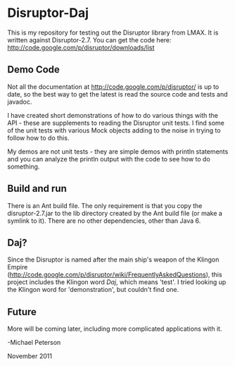 # Disruptor-Daj

This is my repository for testing out the Disruptor library from LMAX.  It is written against Disruptor-2.7. You can get the code here: http://code.google.com/p/disruptor/downloads/list

## Demo Code

Not all the documentation at http://code.google.com/p/disruptor/ is up to date, so the best way to get the latest is read the source code and tests and javadoc.

I have created short demonstrations of how to do various things with the API - these are supplements to reading the Disruptor unit tests.  I find some of the unit tests with various Mock objects adding to the noise in trying to follow how to do this.  

My demos are not unit tests - they are simple demos with println statements and you can analyze the println output with the code to see how to do something.

## Build and run

There is an Ant build file.  The only requirement is that you copy the disruptor-2.7.jar to the lib directory created by the Ant build file (or make a symlink to it).  There are no other dependencies, other than Java 6.

## Daj?

Since the Disruptor is named after the main ship's weapon of the Klingon Empire (http://code.google.com/p/disruptor/wiki/FrequentlyAskedQuestions), this project includes the Klingon word *Daj*, which means 'test'.  I tried looking up the Klingon word for 'demonstration', but couldn't find one.

## Future 

More will be coming later, including more complicated applications with it.

-Michael Peterson

November 2011
